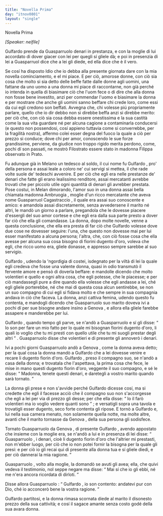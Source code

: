 ```yaml
---
title: "Novella Prima"
day: "itnov0801"
layout: "single"
---
```

<html>
 <head>
 </head>
 <body>
  <div id="nov0801" type="novella" who="neifile">
   <head>
    Novella Prima
   </head>
   <p>
    <i>
     [Speaker: neifile]
    </i>
   </p>
   <argument who="author">
    <p id="p08010001">
     <name persref="gulfardo" type="person">
      Gulfardo
     </name>
     prende da
     <name persref="guasparruolo" type="person">
      Guasparruolo
     </name>
     denari in prestanza, e con la moglie di lui accordato di dover giacer con lei per quegli s&iacute; gliele d&agrave;; e poi in presenzia di lei a
     <name persref="guasparruolo" type="person">
      Guasparruol
     </name>
     dice che a lei gli diede, ed ella dice che &egrave; il vero.
    </p>
   </argument>
   <div3 type="commentary" who="neifile">
    <p>
     <milestone id="p08010002"/>
     Se cos&iacute; ha disposto Idio che io debba alla presente giornata dare con la mia novella cominciamento, e el mi piace. E per ci&ograve;, amorose donne, con ci&ograve; sia cosa che molto si sia detto delle beffe fatte dalle donne agli uomini, una fattane da uno uomo a una donna mi piace di raccontarne, non gi&agrave; perch&eacute; io intenda in quella di biasimare ci&ograve; che l'uom fece o di dire che alla donna non fosse bene investito, anzi per commendar l'uomo e biasimare la donna e per mostrare che anche gli uomini sanno beffare chi crede loro, come essi da cui egli credono son beffati.
     <milestone id="p08010003"/>
     Avvegna che, chi volesse pi&uacute; propriamente parlare, quello che io dir debbo non si direbbe beffa anzi si direbbe merito: per ci&ograve; che, con ci&ograve; sia cosa debba essere onestissima e la sua castit&agrave; come la sua vita guardare n&eacute; per alcuna cagione a contaminarla conducersi (e questo non possendosi, cos&iacute; appieno tuttavia come si converrebbe, per la fragilit&agrave; nostra), affermo colei esser degna del fuoco la quale a ci&ograve; per prezzo si conduce;
     <milestone id="p08010004"/>
     dove chi per amor, conoscendo le sue forze grandissime, perviene, da giudice non troppo rigido merita perdono, come, pochi d&iacute; son passati, ne mostr&ograve; Filostrato essere stato in madonna Filippa observato in Prato.
    </p>
   </div3>
   <p>
    <milestone id="p08010005"/>
    Fu adunque gi&agrave; in
    <name placeref="milano" type="place">
     Melano
    </name>
    un tedesco al soldo, il cui nome fu
    <name persref="gulfardo" type="person">
     Gulfardo
    </name>
    , pro' della persona e assai leale a coloro ne' cui servigi si mettea, il che rade volte suole de' tedeschi avvenire. E per ci&ograve; che egli era nelle prestanze de' denari che fatte gli erano lealissimo renditore, assai mercatanti avrebbe trovati che per piccolo utile ogni quantit&agrave; di denari gli avrebber prestata.
    <milestone id="p08010006"/>
    Pose costui, in
    <name placeref="milano" type="place">
     Melan
    </name>
    dimorando, l'amor suo in una donna assai bella chiamata
    <name persref="ambruogia" type="person">
     madonna Ambruogia
    </name>
    , moglie d'un ricco mercatante che aveva nome
    <name persref="guasparruolo" type="person">
     Guasparruol Cagastraccio
    </name>
    , il quale era assai suo conoscente e amico: e amandola assai discretamente, senza avvedersene il marito n&eacute; altri, le mand&ograve; un giorno a parlare, pregandola che le dovesse piacere d'essergli del suo amor cortese e che egli era dalla sua parte presto a dover far ci&ograve; che ella gli comandasse.
    <milestone id="p08010007"/>
    La donna, dopo molte novelle, venne a questa conclusione, che ella era presta di far ci&ograve; che
    <name persref="gulfardo" type="person">
     Gulfardo
    </name>
    volesse dove due cose ne dovesser seguire: l'una, che questo non dovesse mai per lui esser manifestato a alcuna persona; l'altra, che, con ci&ograve; fosse cosa che ella avesse per alcuna sua cosa bisogno di fiorini dugento d'oro, voleva che egli, che ricco uomo era, gliele donasse, e appresso sempre sarebbe al suo servigio.
   </p>
   <p>
    <milestone id="p08010008"/>
    <name persref="gulfardo" type="person">
     Gulfardo
    </name>
    , udendo la 'ngordigia di costei, isdegnato per la vilt&agrave; di lei la quale egli credeva che fosse una valente donna, quasi in odio transmut&ograve; il fervente amore e pens&ograve; di doverla beffare: e mandolle dicendo che molto volentieri e quello e ogni altra cosa, che egli potesse, che le piacesse; e per ci&ograve; mandassegli pure a dire quando ella volesse che egli andasse a lei, ch&eacute; egli gliele porterebbe, n&eacute; che mai di questa cosa alcun sentirebbe, se non un suo compagno di cui egli si fidava molto e che sempre in sua compagnia andava in ci&ograve; che faceva.
    <milestone id="p08010009"/>
    La donna, anzi cattiva femina, udendo questo fu contenta, e mandogli dicendo che
    <name persref="guasparruolo" type="person">
     Guasparruolo
    </name>
    suo marito doveva ivi a pochi d&iacute; per sue bisogne andare insino a
    <name persref="genova" type="place">
     Genova
    </name>
    , e allora ella gliele farebbe assapere e manderebbe per lui.
   </p>
   <p>
    <milestone id="p08010010"/>
    <name persref="gulfardo" type="person">
     Gulfardo
    </name>
    , quando tempo gli parve, se n'and&ograve; a
    <name persref="guasparruolo" type="person">
     Guasparruolo
    </name>
    e s&iacute; gli disse:
    <q direct="unspecified" who="gulfardo">
     Io son per fare un mio fatto per lo quale mi bisognan fiorini dugento d'oro, li quali io voglio che tu mi presti con quello utile che tu mi suogli prestar degli altri
    </q>
    .
    <name persref="guasparruolo" type="person">
     Guasparruolo
    </name>
    disse che volentieri e di presente gli annover&ograve; i denari.
   </p>
   <p>
    <milestone id="p08010011"/>
    Ivi a pochi giorni
    <name persref="guasparruolo" type="person">
     Guasparruolo
    </name>
    and&ograve; a
    <name persref="genova" type="place">
     Genova
    </name>
    , come la donna aveva detto; per la qual cosa la donna mand&ograve; a
    <name persref="gulfardo" type="person">
     Gulfardo
    </name>
    che a lei dovesse venire e recare li dugento fiorin d'oro.
    <milestone id="p08010012"/>
    <name persref="gulfardo" type="person">
     Gulfardo
    </name>
    , preso il compagno suo, se n'and&ograve; a casa della donna; e trovatala che l'aspettava, la prima cosa che fece, le mise in mano questi dugento fiorin d'oro, veggente il suo compagno, e s&eacute; le disse:
    <q direct="unspecified" who="gulfardo">
     Madonna, tenete questi denari, e daretegli a vostro marito quando sar&agrave; tornato.
    </q>
   </p>
   <p>
    <milestone id="p08010013"/>
    La donna gli prese e non s'avvide perch&eacute;
    <name persref="gulfardo" type="person">
     Gulfardo
    </name>
    dicesse cos&iacute;, ma si credette che egli il facesse acci&ograve; che il compagno suo non s'accorgesse che egli a lei per via di prezzo gli desse; per che ella disse:
    <q direct="unspecified" who="ambruogia">
     Io il far&ograve; volentieri ma io voglio vedere quanti sono
    </q>
    ; e versatigli sopra una tavola e trovatigli esser dugento, seco forte contenta gli ripose.
    <milestone id="p08010014"/>
    E torn&ograve; a
    <name persref="gulfardo" type="person">
     Gulfardo
    </name>
    e, lui nella sua camera menato, non solamente quella notte, ma molte altre, avanti che il marito tornasse da
    <name persref="genova" type="place">
     Genova
    </name>
    , della sua persona gli sodisfece.
   </p>
   <p>
    <milestone id="p08010015"/>
    Tornato
    <name persref="guasparruolo" type="person">
     Guasparruolo
    </name>
    da
    <name persref="genova" type="place">
     Genova
    </name>
    , di presente
    <name persref="gulfardo" type="person">
     Gulfardo
    </name>
    , avendo appostato che insieme con la moglie era, se n'and&ograve; a lui e in presenza di lei disse:
    <q direct="unspecified" who="gulfardo">
     <name persref="guasparruolo" type="person">
      Guasparruolo
     </name>
     , i denari, cio&egrave; li dugento fiorin d'oro che l'altrier mi prestasti, non m'ebber luogo, per ci&ograve; che io non potei fornir la bisogna per la quale gli presi: e per ci&ograve; io gli recai qui di presente alla donna tua e s&iacute; gliele diedi, e per ci&ograve; dannerai la mia ragione.
    </q>
   </p>
   <p>
    <milestone id="p08010016"/>
    <name persref="guasparruolo" type="person">
     Guasparruolo
    </name>
    , volto alla moglie, la domand&ograve; se avuti gli avea; ella, che quivi vedeva il testimonio, nol seppe negare ma disse:
    <q direct="unspecified" who="ambruogia">
     Mai s&iacute; che io gli ebbi, n&eacute; me n'era ancora ricordata di dirloti.
    </q>
   </p>
   <p>
    <milestone id="p08010017"/>
    Disse allora
    <name persref="guasparruolo" type="person">
     Guasparruolo
    </name>
    :
    <q direct="unspecified" who="guasparruolo">
     <name persref="gulfardo" type="person">
      Gulfardo
     </name>
     , io son contento: andatevi pur con Dio, ch&eacute; io acconcer&ograve; bene la vostra ragione.
    </q>
   </p>
   <p>
    <milestone id="p08010018"/>
    <name persref="gulfardo" type="person">
     Gulfardo
    </name>
    partitosi, e la donna rimasa scornata diede al marito il disonesto prezzo della sua cattivit&agrave;; e cos&iacute; il sagace amante senza costo god&eacute; della sua avara donna.
   </p>
  </div>
 </body>
</html>